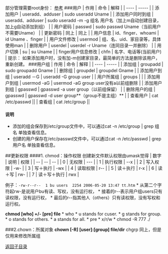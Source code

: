 部分管理需要root身份：
[参考](https://blog.csdn.net/zyqblog/article/details/79226826)
###用户
| 作用 | 命令 | 解释 |
| ---- | ----- |
| 添加用户 | useradd、adduser | sudo useradd Uname |
| 添加用户同时到组 | useradd、adduser | sudo useradd -m -g 组名 用户名（加上m自动创建目录，加上g自动添加到组） |
| 用户密码 | passwd | sudo passwd Uname（当前用户不需要Uname） |
| 更新密码 | 同上 | 同上 |
| 用户信息 | id、finger、whoami | id Uname 、finger |
| 用户文件修改 | usermod | 组、名、uid、家目录等，具体使用man |
| 删除用户 | userdel | userdel -r Uname（连同目录一并删除） |
| 用户切换 | su | su Uname |
| finger用户信息修改 | chfn | 名字、电话等(当前用户) |
提示： 如果添加用户时，没有加-m创建家目录，最简单的方法是删除该用户，重新创建。
###用户组
| 作用 | 命令 | 解释 |
| ---- | ----- |
| 添加组 | groupadd | sudo groupadd Gname |
| 删除组 | groupdel | groupdel Gname |
| 添加用户到组 | useradd －G | useradd -G group user |
| 用户所属组 | groups |  |
| 添加用户到组 | usermod -aG | usermod -aG group user没有a以前组删除 |
| 添加用户到组 | gpasswd | gpasswd -a user group（以前组保留） |
| 删除用户的组 | gpasswd | gpasswd -d user group**（group不是主组）** |
| 查看用户 | cat /etc/passwd ||
| 查看组 | cat /etc/group ||

#### 说明
* 添加的组会保存到/etc/group文件中，可以通过cat -n /etc/group | grep 组名 单独查看信息。
* 创建的用户保存在/etc/passwd文件中，可以通过cat -n /etc/passwd | grep 用户名 单独查看信息。

##更新权限
####1. chmod：操作权限
创建新文件默认权限由umask觉得
| 数字 | 说明 | 权限 |
| -- | -- | -- |
| 0 | 无权限 | --- |
| 1 | 执行权限 | --x |
| 2 | 写入权限 | -w- |
| 3 | 写＋执行 | -wx |
| 4 | 读取权限 | r-- |
| 5 | 读＋执行 | r-x |
| 6 | 读＋写 | rw- |
| 7 | 读＋写＋执行 | rwx |

例子：```-rw-r--r--  1 bu users  2254 2006-05-20 13:47 tt.htm```
    * 从第二个字符起rw-是说用户bu有读、写权，没有运行权，
    * 接着的r--表示用户组users只有读权限，没有运行权，
    * 最后的r--指其他人（others）只有读权限，没有写权和运行权。
    
**chmod [who] +/- [pre] file**
    * who
        * u stands for cuser.
        * g stands for group.
        * o stands for others.
        * a stands for all.
    * pre
        * x/r/w
    * chmod -R 777 ./
    
###2.chown：所属对象
**chown [-R] [user]:[group] file/dir**
chgrp 同上，但是仅用来修改所属组


[返回子目录](README.md)